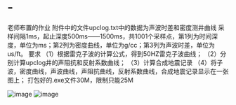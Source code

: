 # -
老师布置的作业
附件中的文件upclog.txt中的数据为声波时差和密度测井曲线
采样间隔1ms，起止深度500ms——1500ms，共1001个采样点，第1列为时间深度，单位为ms；第2列为密度曲线，单位为g/cc；第3列为声波时差，单位为us/ft。
要求
（1）根据雷克子波的计算公式，得到50HZ雷克子波曲线；
（2）分别计算upclog井的声阻抗和反射系数曲线；
（3）计算合成地震记录
（4）将子波，密度曲线，声波曲线，声阻抗曲线，反射系数曲线，合成地震记录显示在一张图上；
打包好的.exe文件30M，限制只能25M

![image](https://github.com/Iamtianyuyang/-/assets/96817764/3a88a126-801e-45e2-8822-33d1167b7d79)
![image](https://github.com/Iamtianyuyang/-/assets/96817764/af68dd9e-0b11-468a-9d9f-fa4275214d8c)
